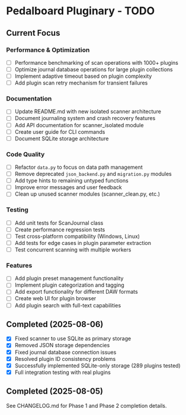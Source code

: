 # Pedalboard Pluginary - TODO

## Current Focus

### Performance & Optimization
- [ ] Performance benchmarking of scan operations with 1000+ plugins
- [ ] Optimize journal database operations for large plugin collections
- [ ] Implement adaptive timeout based on plugin complexity
- [ ] Add plugin scan retry mechanism for transient failures

### Documentation
- [ ] Update README.md with new isolated scanner architecture
- [ ] Document journaling system and crash recovery features
- [ ] Add API documentation for scanner_isolated module
- [ ] Create user guide for CLI commands
- [ ] Document SQLite storage architecture

### Code Quality
- [ ] Refactor `data.py` to focus on data path management
- [ ] Remove deprecated `json_backend.py` and `migration.py` modules
- [ ] Add type hints to remaining untyped functions
- [ ] Improve error messages and user feedback
- [ ] Clean up unused scanner modules (scanner_clean.py, etc.)

### Testing
- [ ] Add unit tests for ScanJournal class
- [ ] Create performance regression tests
- [ ] Test cross-platform compatibility (Windows, Linux)
- [ ] Add tests for edge cases in plugin parameter extraction
- [ ] Test concurrent scanning with multiple workers

### Features
- [ ] Add plugin preset management functionality
- [ ] Implement plugin categorization and tagging
- [ ] Add export functionality for different DAW formats
- [ ] Create web UI for plugin browser
- [ ] Add plugin search with full-text capabilities

## Completed (2025-08-06)

- [x] Fixed scanner to use SQLite as primary storage
- [x] Removed JSON storage dependencies
- [x] Fixed journal database connection issues
- [x] Resolved plugin ID consistency problems
- [x] Successfully implemented SQLite-only storage (289 plugins tested)
- [x] Full integration testing with real plugins

## Completed (2025-08-05)

See CHANGELOG.md for Phase 1 and Phase 2 completion details.